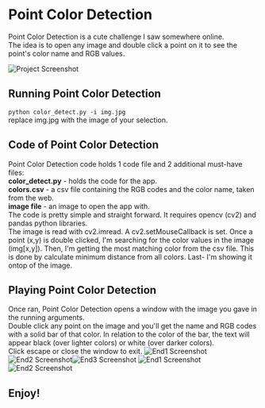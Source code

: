 # Point Color Detection

Point Color Detection is a cute challenge I saw somewhere online. <br>
The idea is to open any image and double click a point on it to see the point's color name and RGB values. <br>

![Project Screenshot](./imgs/scr1.png)

## Running Point Color Detection

` python color_detect.py -i img.jpg ` <br>
replace img.jpg with the image of your selection.

## Code of Point Color Detection

Point Color Detection code holds 1 code file and 2 additional must-have files: <br>
**color_detect.py** - holds the code for the app. <br>
**colors.csv** - a csv file containing the RGB codes and the color name, taken from the web.<br>
**image file** - an image to open the app with.<br>
The code is pretty simple and straight forward. It requires opencv (cv2) and pandas python libraries.<br>
The image is read with cv2.imread. A cv2.setMouseCallback is set. Once a point (x,y) is double clicked, I'm searching for the color values in the image (img[x,y]). Then, I'm getting the most matching color from the csv file. This is done by calculate minimum distance from all colors. Last- I'm showing it ontop of the image.


## Playing Point Color Detection

Once ran, Point Color Detection opens a window with the image you gave in the running arguments.<br>
Double click any point on the image and you'll get the name and RGB codes with a solid bar of that color. In relation to the color of the bar, the text will appear black (over lighter colors) or white (over darker colors). <br>
Click escape or close the window to exit.
![End1 Screenshot](./imgs/rgb1.png)![End2 Screenshot](./imgs/rgb2.png)![End3 Screenshot](./imgs/rgb4.png)
![End1 Screenshot](./imgs/rgb5.png)![End2 Screenshot](./imgs/rgb6.png)
<br>

## Enjoy!